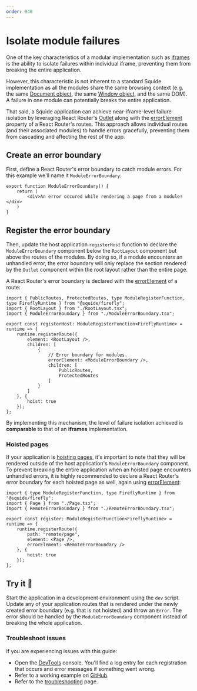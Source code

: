 ```yaml
---
order: 940
---
```


# Isolate module failures

One of the key characteristics of a modular implementation such as [iframes](https://martinfowler.com/articles/micro-frontends.html#Run-timeIntegrationViaIframes) is the ability to isolate failures within individual iframe, preventing them from breaking the entire application.

However, this characteristic is not inherent to a standard Squide implementation as all the modules share the same browsing context (e.g. the same [Document object](https://developer.mozilla.org/en-US/docs/Web/API/Document), the same [Window object](https://developer.mozilla.org/en-US/docs/Web/API/Window), and the same DOM). A failure in one module can potentially breaks the entire application. 

That said, a Squide application can achieve near-iframe-level failure isolation by leveraging React Router's [Outlet](https://reactrouter.com/en/main/components/outlet) along with the [errorElement](https://reactrouter.com/en/main/route/error-element) property of a React Router's routes. This approach allows individual routes (and their associated modules) to handle errors gracefully, preventing them from cascading and affecting the rest of the app.

## Create an error boundary

First, define a React Router's error boundary to catch module errors. For this example we'll name it `ModuleErrorBoundary`:

```tsx host/src/ModuleErrorBoundary.tsx
export function ModuleErrorBoundary() {
    return (
        <div>An error occured while rendering a page from a module!</div>
    )
}
```

## Register the error boundary

Then, update the host application `registerHost` function to declare the `ModuleErrorBoundary` component below the `RootLayout` component but above the routes of the modules. By doing so, if a module encounters an unhandled error, the error boundary will only replace the section rendered by the `Outlet` component within the root layout rather than the entire page.

A React Router's error boundary is declared with the [errorElement](https://reactrouter.com/en/main/route/error-element) of a route:

```tsx !#7,11 host/src/register.tsx
import { PublicRoutes, ProtectedRoutes, type ModuleRegisterFunction, type FireflyRuntime } from "@squide/firefly";
import { RootLayout } from "./RootLayout.tsx";
import { ModuleErrorBoundary } from "./ModuleErrorBoundary.tsx";

export const registerHost: ModuleRegisterFunction<FireflyRuntime> = runtime => {
    runtime.registerRoute({
        element: <RootLayout />,
        children: [
            {
                // Error boundary for modules.
                errorElement: <ModuleErrorBoundary />,
                children: [
                    PublicRoutes,
                    ProtectedRoutes
                ]
            }
        ]
    }, {
        hoist: true
    });
};
```

By implementing this mechanism, the level of failure isolation achieved is **comparable** to that of an **iframes** implementation.

### Hoisted pages

If your application is [hoisting pages](../reference/runtime/runtime-class.md#register-an-hoisted-route), it's important to note that they will be rendered outside of the host application's `ModuleErrorBoundary` component. To prevent breaking the entire application when an hoisted page encounters unhandled errors, it is highly recommended to declare a React Router's error boundary for each hoisted page as well, again using [errorElement](https://reactrouter.com/en/main/route/error-element):

```tsx !#9,11 local-module/src/register.tsx
import { type ModuleRegisterFunction, type FireflyRuntime } from "@squide/firefly";
import { Page } from "./Page.tsx";
import { RemoteErrorBoundary } from "./RemoteErrorBoundary.tsx";

export const register: ModuleRegisterFunction<FireflyRuntime> = runtime => {
    runtime.registerRoute({
        path: "remote/page", 
        element: <Page />,
        errorElement: <RemoteErrorBoundary />
    }, {
        hoist: true
    });
};
```

## Try it :rocket:

Start the application in a development environment using the `dev` script. Update any of your application routes that is rendered under the newly created error boundary (e.g. that is not hoisted) and throw an `Error`. The error should be handled by the `ModuleErrorBoundary` component instead of breaking the whole application.

### Troubleshoot issues

If you are experiencing issues with this guide:

- Open the [DevTools](https://developer.chrome.com/docs/devtools/) console. You'll find a log entry for each registration that occurs and error messages if something went wrong.
- Refer to a working example on [GitHub](https://github.com/workleap/wl-squide/tree/main/samples/basic/shell).
- Refer to the [troubleshooting](../troubleshooting.md) page.
